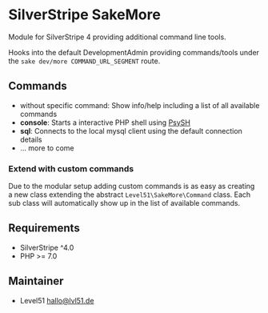 # SilverStripe SakeMore
Module for SilverStripe 4 providing additional command line tools.

Hooks into the default DevelopmentAdmin providing commands/tools under the `sake dev/more COMMAND_URL_SEGMENT` route.

## Commands
- without specific command: Show info/help including a list of all available commands
- **console**: Starts a interactive PHP shell using [PsySH](https://psysh.org/)
- **sql**: Connects to the local mysql client using the default connection details
- ... more to come

### Extend with custom commands
Due to the modular setup adding custom commands is as easy as creating a new class extending the abstract `Level51\SakeMore\Command` class. Each sub class will automatically show up in the list of available commands.

## Requirements
- SilverStripe ^4.0
- PHP >= 7.0

## Maintainer
- Level51 <hallo@lvl51.de>